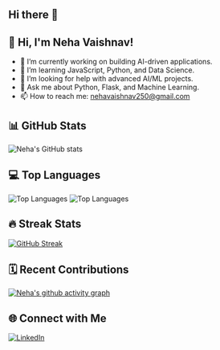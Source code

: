 ## Hi there 👋

## 👋 Hi, I'm Neha Vaishnav!

- 🔭 I’m currently working on building AI-driven applications.
- 🌱 I’m learning JavaScript, Python, and Data Science.
- 🤔 I’m looking for help with advanced AI/ML projects.
- 💬 Ask me about Python, Flask, and Machine Learning.
- 📫 How to reach me: [nehavaishnav250@gmail.com](mailto:nehavaishnav250@gmail.com)

## 📊 GitHub Stats
![Neha's GitHub stats](https://github-readme-stats.vercel.app/api?username=nehavaishnav&show_icons=true&theme=radical)

## 💻 Top Languages
![Top Languages](https://github-readme-stats.vercel.app/api/top-langs/?username=nehavaishnav&layout=compact&theme=radical)
![Top Languages](https://github-readme-stats.vercel.app/api/top-langs/?username=nehavaishnav&layout=compact&theme=radical)

## 🔥 Streak Stats
[![GitHub Streak](https://streak-stats.demolab.com/?user=nehavaishnav&theme=radical)](https://git.io/streak-stats)

## 🗓️ Recent Contributions
[![Neha's github activity graph](https://github-readme-activity-graph.vercel.app/graph?username=nehavaishnav)](https://github.com/nehavaishnav/github-readme-activity-graph)

## 🌐 Connect with Me
[![LinkedIn](https://img.shields.io/badge/LinkedIn-blue?style=flat-square&logo=linkedin)](https://www.linkedin.com/in/nehavaishnav1/)



